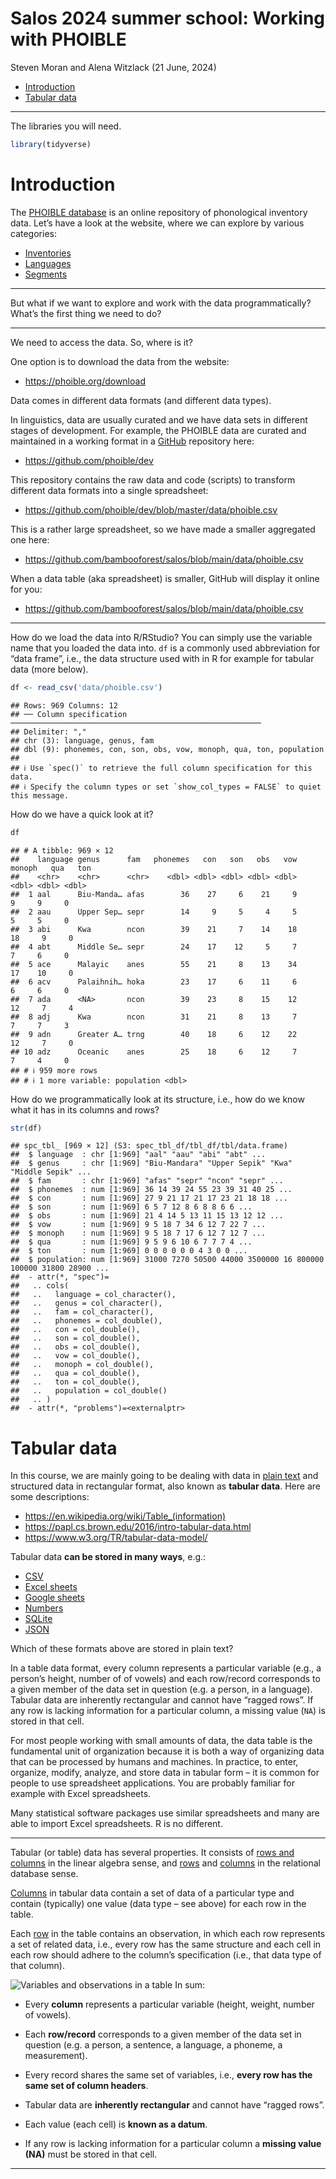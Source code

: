 Salos 2024 summer school: Working with PHOIBLE
================
Steven Moran and Alena Witzlack
(21 June, 2024)

- [Introduction](#introduction)
- [Tabular data](#tabular-data)

------------------------------------------------------------------------

The libraries you will need.

``` r
library(tidyverse)
```

# Introduction

The [PHOIBLE database](https://phoible.org) is an online repository of
phonological inventory data. Let’s have a look at the website, where we
can explore by various categories:

- [Inventories](https://phoible.org/inventories)
- [Languages](https://phoible.org/languages)
- [Segments](https://phoible.org/parameters)

------------------------------------------------------------------------

But what if we want to explore and work with the data programmatically?
What’s the first thing we need to do?

------------------------------------------------------------------------

We need to access the data. So, where is it?

One option is to download the data from the website:

- <https://phoible.org/download>

Data comes in different data formats (and different data types).

In linguistics, data are usually curated and we have data sets in
different stages of development. For example, the PHOIBLE data are
curated and maintained in a working format in a
[GitHub](https://github.com) repository here:

- <https://github.com/phoible/dev>

This repository contains the raw data and code (scripts) to transform
different data formats into a single spreadsheet:

- <https://github.com/phoible/dev/blob/master/data/phoible.csv>

This is a rather large spreadsheet, so we have made a smaller aggregated
one here:

- <https://github.com/bambooforest/salos/blob/main/data/phoible.csv>

When a data table (aka spreadsheet) is smaller, GitHub will display it
online for you:

- <https://github.com/bambooforest/salos/blob/main/data/phoible.csv>

------------------------------------------------------------------------

How do we load the data into R/RStudio? You can simply use the variable
name that you loaded the data into. `df` is a commonly used abbreviation
for “data frame”, i.e., the data structure used with in R for example
for tabular data (more below).

``` r
df <- read_csv('data/phoible.csv')
```

    ## Rows: 969 Columns: 12
    ## ── Column specification ────────────────────────────────────────────────────────
    ## Delimiter: ","
    ## chr (3): language, genus, fam
    ## dbl (9): phonemes, con, son, obs, vow, monoph, qua, ton, population
    ## 
    ## ℹ Use `spec()` to retrieve the full column specification for this data.
    ## ℹ Specify the column types or set `show_col_types = FALSE` to quiet this message.

How do we have a quick look at it?

``` r
df
```

    ## # A tibble: 969 × 12
    ##    language genus      fam   phonemes   con   son   obs   vow monoph   qua   ton
    ##    <chr>    <chr>      <chr>    <dbl> <dbl> <dbl> <dbl> <dbl>  <dbl> <dbl> <dbl>
    ##  1 aal      Biu-Manda… afas        36    27     6    21     9      9     9     0
    ##  2 aau      Upper Sep… sepr        14     9     5     4     5      5     5     0
    ##  3 abi      Kwa        ncon        39    21     7    14    18     18     9     0
    ##  4 abt      Middle Se… sepr        24    17    12     5     7      7     6     0
    ##  5 ace      Malayic    anes        55    21     8    13    34     17    10     0
    ##  6 acv      Palaihnih… hoka        23    17     6    11     6      6     6     0
    ##  7 ada      <NA>       ncon        39    23     8    15    12     12     7     4
    ##  8 adj      Kwa        ncon        31    21     8    13     7      7     7     3
    ##  9 adn      Greater A… trng        40    18     6    12    22     12     7     0
    ## 10 adz      Oceanic    anes        25    18     6    12     7      7     4     0
    ## # ℹ 959 more rows
    ## # ℹ 1 more variable: population <dbl>

How do we programmatically look at its structure, i.e., how do we know
what it has in its columns and rows?

``` r
str(df)
```

    ## spc_tbl_ [969 × 12] (S3: spec_tbl_df/tbl_df/tbl/data.frame)
    ##  $ language  : chr [1:969] "aal" "aau" "abi" "abt" ...
    ##  $ genus     : chr [1:969] "Biu-Mandara" "Upper Sepik" "Kwa" "Middle Sepik" ...
    ##  $ fam       : chr [1:969] "afas" "sepr" "ncon" "sepr" ...
    ##  $ phonemes  : num [1:969] 36 14 39 24 55 23 39 31 40 25 ...
    ##  $ con       : num [1:969] 27 9 21 17 21 17 23 21 18 18 ...
    ##  $ son       : num [1:969] 6 5 7 12 8 6 8 8 6 6 ...
    ##  $ obs       : num [1:969] 21 4 14 5 13 11 15 13 12 12 ...
    ##  $ vow       : num [1:969] 9 5 18 7 34 6 12 7 22 7 ...
    ##  $ monoph    : num [1:969] 9 5 18 7 17 6 12 7 12 7 ...
    ##  $ qua       : num [1:969] 9 5 9 6 10 6 7 7 7 4 ...
    ##  $ ton       : num [1:969] 0 0 0 0 0 0 4 3 0 0 ...
    ##  $ population: num [1:969] 31000 7270 50500 44000 3500000 16 800000 100000 31800 28900 ...
    ##  - attr(*, "spec")=
    ##   .. cols(
    ##   ..   language = col_character(),
    ##   ..   genus = col_character(),
    ##   ..   fam = col_character(),
    ##   ..   phonemes = col_double(),
    ##   ..   con = col_double(),
    ##   ..   son = col_double(),
    ##   ..   obs = col_double(),
    ##   ..   vow = col_double(),
    ##   ..   monoph = col_double(),
    ##   ..   qua = col_double(),
    ##   ..   ton = col_double(),
    ##   ..   population = col_double()
    ##   .. )
    ##  - attr(*, "problems")=<externalptr>

# Tabular data

In this course, we are mainly going to be dealing with data in [plain
text](https://en.wikipedia.org/wiki/Plain_text) and structured data in
rectangular format, also known as **tabular data**. Here are some
descriptions:

- <https://en.wikipedia.org/wiki/Table_(information)>
- <https://papl.cs.brown.edu/2016/intro-tabular-data.html>
- <https://www.w3.org/TR/tabular-data-model/>

Tabular data **can be stored in many ways**, e.g.:

- [CSV](https://en.wikipedia.org/wiki/Comma-separated_values)
- [Excel sheets](https://en.wikipedia.org/wiki/Microsoft_Excel)
- [Google sheets](https://en.wikipedia.org/wiki/Google_Sheets)
- [Numbers](https://en.wikipedia.org/wiki/Numbers_(spreadsheet))
- [SQLite](https://en.wikipedia.org/wiki/SQLite)
- [JSON](https://en.wikipedia.org/wiki/JSON)

Which of these formats above are stored in plain text?

In a table data format, every column represents a particular variable
(e.g., a person’s height, number of of vowels) and each row/record
corresponds to a given member of the data set in question (e.g. a
person, in a language). Tabular data are inherently rectangular and
cannot have “ragged rows”. If any row is lacking information for a
particular column, a missing value (`NA`) is stored in that cell.

For most people working with small amounts of data, the data table is
the fundamental unit of organization because it is both a way of
organizing data that can be processed by humans and machines. In
practice, to enter, organize, modify, analyze, and store data in tabular
form – it is common for people to use spreadsheet applications. You are
probably familiar for example with Excel spreadsheets.

Many statistical software packages use similar spreadsheets and many are
able to import Excel spreadsheets. R is no different.

------------------------------------------------------------------------

Tabular (or table) data has several properties. It consists of [rows and
columns](https://en.wikipedia.org/wiki/Row_and_column_vectors) in the
linear algebra sense, and
[rows](https://en.wikipedia.org/wiki/Row_(database)) and
[columns](https://en.wikipedia.org/wiki/Column_(database)) in the
relational database sense.

[Columns](https://en.wikipedia.org/wiki/Column_(database)) in tabular
data contain a set of data of a particular type and contain (typically)
one value (data type – see above) for each row in the table.

Each [row](https://en.wikipedia.org/wiki/Row_(database)) in the table
contains an observation, in which each row represents a set of related
data, i.e., every row has the same structure and each cell in each row
should adhere to the column’s specification (i.e., that data type of
that column).

![Variables and observations in a table](figures/table_example.png) In
sum:

- Every **column** represents a particular variable (height, weight,
  number of vowels).

- Each **row/record** corresponds to a given member of the data set in
  question (e.g. a person, a sentence, a language, a phoneme, a
  measurement).

- Every record shares the same set of variables, i.e., **every row has
  the same set of column headers**.

- Tabular data are **inherently rectangular** and cannot have “ragged
  rows”.

- Each value (each cell) is **known as a datum**.

- If any row is lacking information for a particular column a **missing
  value (NA)** must be stored in that cell.

------------------------------------------------------------------------

